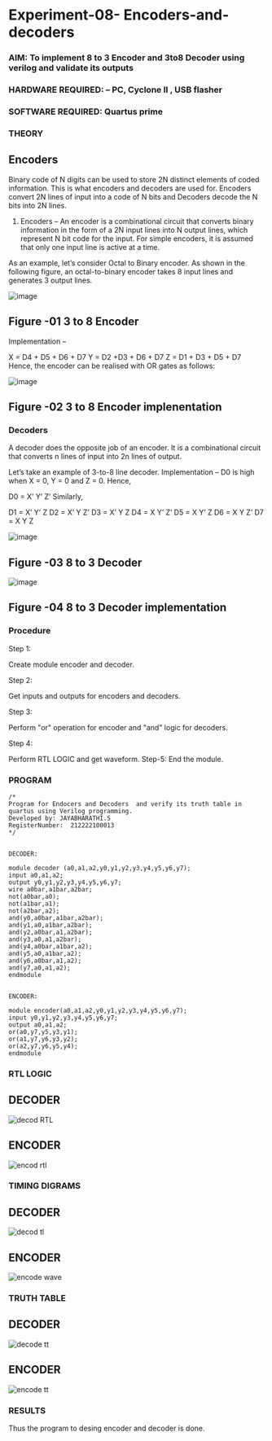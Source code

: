 # Experiment-08- Encoders-and-decoders 

### AIM: To implement 8 to 3 Encoder and  3to8 Decoder using verilog and validate its outputs
### HARDWARE REQUIRED:  – PC, Cyclone II , USB flasher
### SOFTWARE REQUIRED:   Quartus prime
### THEORY 

## Encoders
Binary code of N digits can be used to store 2N distinct elements of coded information. This is what encoders and decoders are used for. Encoders convert 2N lines of input into a code of N bits and Decoders decode the N bits into 2N lines.

1. Encoders –
An encoder is a combinational circuit that converts binary information in the form of a 2N input lines into N output lines, which represent N bit code for the input. For simple encoders, it is assumed that only one input line is active at a time.

As an example, let’s consider Octal to Binary encoder. As shown in the following figure, an octal-to-binary encoder takes 8 input lines and generates 3 output lines.

![image](https://user-images.githubusercontent.com/36288975/171543588-bc0746df-a173-4b35-989e-5fb7d385fe8a.png)
## Figure -01 3 to 8 Encoder 


Implementation –

X = D4 + D5 + D6 + D7
Y = D2 +D3 + D6 + D7
Z = D1 + D3 + D5 + D7 
Hence, the encoder can be realised with OR gates as follows:


![image](https://user-images.githubusercontent.com/36288975/171543740-68403b82-aa93-4c98-9343-f32b14885a2e.png)
## Figure -02 3 to 8 Encoder implenentation 

 ### Decoders 
 
A decoder does the opposite job of an encoder. It is a combinational circuit that converts n lines of input into 2n lines of output.

Let’s take an example of 3-to-8 line decoder.
Implementation –
D0 is high when X = 0, Y = 0 and Z = 0. Hence,

D0 = X’ Y’ Z’ 
Similarly,

D1 = X’ Y’ Z
D2 = X’ Y Z’
D3 = X’ Y Z
D4 = X Y’ Z’
D5 = X Y’ Z
D6 = X Y Z’
D7 = X Y Z 


![image](https://user-images.githubusercontent.com/36288975/171543978-ee2d0671-2846-40a1-8705-507fd6287a49.png)
## Figure -03 8 to 3 Decoder 



![image](https://user-images.githubusercontent.com/36288975/171543866-5a6eace6-8683-49d7-9c4f-a7cb30ec3035.png)
## Figure -04 8 to 3 Decoder implementation 



### Procedure

Step 1:

Create module encoder and decoder.

Step 2: 

Get inputs and outputs for encoders and decoders.

Step 3: 

Perform "or" operation for encoder and "and" logic for decoders. 

Step 4:

Perform RTL LOGIC and get waveform. Step-5: End the module.




### PROGRAM
```
/*
Program for Endocers and Decoders  and verify its truth table in quartus using Verilog programming.
Developed by: JAYABHARATHI.S
RegisterNumber:  212222100013
*/


DECODER:

module decoder (a0,a1,a2,y0,y1,y2,y3,y4,y5,y6,y7);
input a0,a1,a2;
output y0,y1,y2,y3,y4,y5,y6,y7;
wire a0bar,a1bar,a2bar;
not(a0bar,a0);
not(a1bar,a1);
not(a2bar,a2);
and(y0,a0bar,a1bar,a2bar);
and(y1,a0,a1bar,a2bar);
and(y2,a0bar,a1,a2bar);
and(y3,a0,a1,a2bar);
and(y4,a0bar,a1bar,a2);
and(y5,a0,a1bar,a2);
and(y6,a0bar,a1,a2);
and(y7,a0,a1,a2);
endmodule


ENCODER:

module encoder(a0,a1,a2,y0,y1,y2,y3,y4,y5,y6,y7);
input y0,y1,y2,y3,y4,y5,y6,y7;
output a0,a1,a2;
or(a0,y7,y5,y3,y1);
or(a1,y7,y6,y3,y2);
or(a2,y7,y6,y5,y4);
endmodule

```





### RTL LOGIC 

 ## DECODER
 
 ![decod RTL](https://github.com/Jayabharathi3/Experiment-08-Encoders-and-decoders-/assets/120367796/4f0fae09-40a2-406d-b03b-c42aa279ad56)

 
 ## ENCODER
 ![encod rtl](https://github.com/Jayabharathi3/Experiment-08-Encoders-and-decoders-/assets/120367796/04db3103-f46a-4d01-a5b2-bed94cdd8956)




### TIMING DIGRAMS  

## DECODER

![decod tl](https://github.com/Jayabharathi3/Experiment-08-Encoders-and-decoders-/assets/120367796/0aff40be-35fb-415d-b9bf-83d127670a08)


## ENCODER
![encode wave](https://github.com/Jayabharathi3/Experiment-08-Encoders-and-decoders-/assets/120367796/fbada6e8-4d99-4fd5-8637-da81cd85721f)





### TRUTH TABLE 

## DECODER

![decode tt](https://github.com/Jayabharathi3/Experiment-08-Encoders-and-decoders-/assets/120367796/6137094c-5f68-4ed9-992d-df4054baf1b1)



## ENCODER

![encode tt](https://github.com/Jayabharathi3/Experiment-08-Encoders-and-decoders-/assets/120367796/e18f07ae-63f2-4418-a625-c7c3ccccfdd1)


### RESULTS 

Thus the program to desing encoder and decoder is done.
